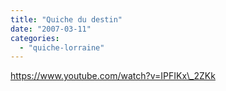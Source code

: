 ```yaml
---
title: "Quiche du destin"
date: "2007-03-11"
categories: 
  - "quiche-lorraine"
---
```


https://www.youtube.com/watch?v=IPFIKx\_2ZKk
